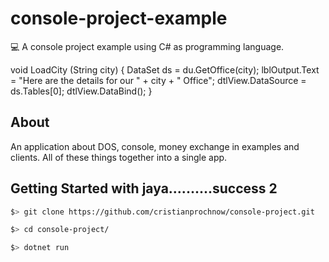 # console-project-example 
💻 A console project example using C# as programming language.

void LoadCity (String city)
		{
            DataSet ds = du.GetOffice(city);
            lblOutput.Text = "Here are the details for our " + city + " Office";
            dtlView.DataSource = ds.Tables[0];
            dtlView.DataBind();
		}

## About
An application about DOS, console, money exchange in examples and clients. All of these things together into a single app.

## Getting Started with jaya..........success 2
```bash
$> git clone https://github.com/cristianprochnow/console-project.git

$> cd console-project/

$> dotnet run
```
